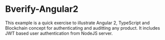 # Bverify-Angular2
This example is a quick exercise to illustrate Angular 2, TypeScript and Blockchain concept for authenticating and auditting any product. It includes JWT based user authentication from NodeJS server.
